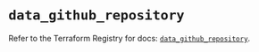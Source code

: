 # `data_github_repository`

Refer to the Terraform Registry for docs: [`data_github_repository`](https://registry.terraform.io/providers/integrations/github/6.7.0/docs/data-sources/repository).
